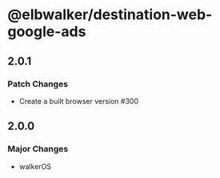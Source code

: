# @elbwalker/destination-web-google-ads

## 2.0.1

### Patch Changes

- Create a built browser version #300

## 2.0.0

### Major Changes

- walkerOS
